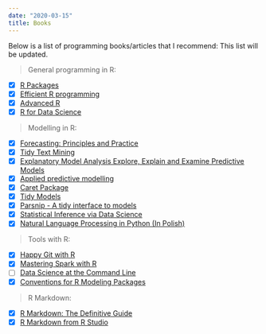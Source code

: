 ```yaml
---
date: "2020-03-15"
title: Books
---
```


Below is a list of programming books/articles that I recommend:
This list will be updated.

> General programming in R:

- [x] [R Packages](http://r-pkgs.had.co.nz/)
- [x] [Efficient R programming](https://bookdown.org/csgillespie/efficientR/)
- [x] [Advanced R](https://adv-r.hadley.nz)
- [x] [R for Data Science](https://r4ds.had.co.nz)

> Modelling in R:

- [x] [Forecasting: Principles and Practice](https://otexts.com/fpp2/)
- [x] [Tidy Text Mining](https://www.tidytextmining.com/)
- [x] [Explanatory Model Analysis Explore, Explain and Examine Predictive Models](https://pbiecek.github.io/ema/preface.html)
- [x] [Applied predictive modelling](http://appliedpredictivemodeling.com/toc)
- [x] [Caret Package](topepo.github.io/caret/index.html)
- [x] [Tidy Models](github.com/tidymodels)
- [x] [Parsnip - A tidy interface to models](tidymodels.github.io/parsnip/)
- [x] [Statistical Inference via Data Science](https://moderndive.com)
- [x] [Natural Language Processing in Python (In Polish)](https://ksopyla.com/pytorch/przetwarzanie-tekstu-nlp-torchtext-pytorch/)

> Tools with R:

- [x] [Happy Git with R](https://happygitwithr.com/)
- [x] [Mastering Spark with R](https://therinspark.com/intro.html)
- [ ] [Data Science at the Command Line](https://www.datascienceatthecommandline.com)
- [x] [Conventions for R Modeling Packages](https://tidymodels.github.io/model-implementation-principles/)

> R Markdown:

- [x] [R Markdown: The Definitive Guide](https://bookdown.org/yihui/rmarkdown/)
- [x] [R Markdown from R Studio](https://rmarkdown.rstudio.com/lesson-1.html)